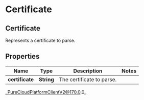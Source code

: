 # Certificate

## Certificate
Represents a certificate to parse.

## Properties

|Name | Type | Description | Notes|
|------------ | ------------- | ------------- | -------------|
| **certificate** | **String** | The certificate to parse. | |



_PureCloudPlatformClientV2@170.0.0_
